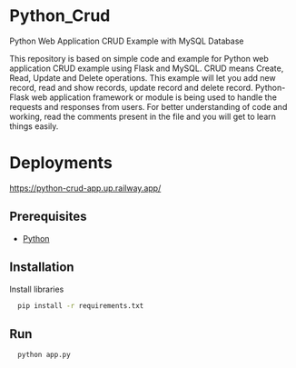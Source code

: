 # Python_Crud
Python Web Application CRUD Example with MySQL Database

This repository is based on simple code and example for Python web application CRUD example using Flask and MySQL. CRUD means Create, Read, Update and Delete operations. This example will let you add new record, read and show records, update record and delete record. Python-Flask web application framework or module is being used to handle the requests and responses from users. For better understanding of code and working, read the comments present in the file and you will get to learn things easily.

# Deployments
https://python-crud-app.up.railway.app/

## **Prerequisites**
 - [Python](https://www.python.org/downloads/)

## Installation
Install libraries 
```bash
  pip install -r requirements.txt
```
## Run
```bash
  python app.py
```
